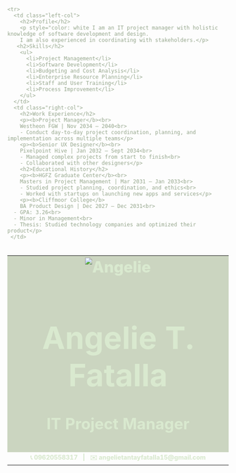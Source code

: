 <!DOCTYPE html>
<html lang="en">
<head>
  <title> Angelie T. Fatalla</title>
  <style>
profile-pic
{ 
  Width: 150;
Height: 150;
  }
   body
    {
      color: #96A78D;
      font-size; 40px 
    }
    table {
      color: #D9E9CF;
      font-size: 35px;
      font-weight: 800;
    }
    h2 {
      color: #444;
      font-siz: 35px;
      font-weight: 500;
    }
    .header {
      background: #CBD5C0;
      text-align: center;
    }
    .contact {
      text-align: center;
      font-size: 14px;
    }
    .left-col {
      width: 35%;
      background #DFE6DA;
    }
    .right-col {
      width: 65%;
    }
  </style>
</head>
<body>

  <table>
     <tr>
       <td colspan ="2" class="header">
         <img scr=".//ecaebfe5-ceb0-4487-810f-4e3812dfe7ab.jpg" alt="Angelie" class="profile-pic"> 
        <h1>Angelie T. Fatalla</h1>
        <p><b>IT Project Manager</b></p>
      </td>
    </tr>
    
    <tr>
      <td class="left-col">
        <h2>Profile</h2>
        <p style="color: white I am an IT project manager with holistic knowledge of software development and design. 
        I am also experienced in coordinating with stakeholders.</p>
       <h2>Skills</h2>
        <ul>
          <li>Project Management</li>
          <li>Software Development</li>
          <li>Budgeting and Cost Analysis</li>
          <li>Enterprise Resource Planning</li>
          <li>Staff and User Training</li>
          <li>Process Improvement</li>
        </ul>
      </td>
      <td class="right-col">
        <h2>Work Experience</h2>
        <p><b>Project Manager</b><br>
        Westheon FGW | Nov 2034 – 2040<br>
        - Conduct day-to-day project coordination, planning, and implementation across multiple teams</p>
        <p><b>Senior UX Designer</b><br>
        Pixelpoint Hive | Jan 2032 – Sept 2034<br>
        - Managed complex projects from start to finish<br>
        - Collaborated with other designers</p>
        <h2>Educational History</h2>
        <p><b>HGFZ Graduate Center</b><br>
        Masters in Project Management | Mar 2031 – Jan 2033<br>
        - Studied project planning, coordination, and ethics<br>
        - Worked with startups on launching new apps and services</p>
        <p><b>Cliffmoor College</b>
        BA Product Design | Dec 2027 – Dec 2031<br>
      - GPA: 3.26<br>
      - Minor in Management<br>
      - Thesis: Studied technology companies and optimized their product</p>
     </td>
   </tr>

  <tr>
     <td colspan="2" class="contact">
        📞 09620558317 &nbsp; | &nbsp; ✉️ angelietantayfatalla15@gmail.com
      </td>
    </tr>
  </table>

</body>
</html>

